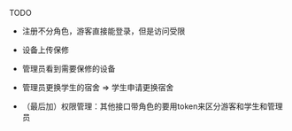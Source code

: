 TODO
- 注册不分角色，游客直接能登录，但是访问受限
- 设备上传保修
- 管理员看到需要保修的设备
- 管理员更换学生的宿舍 => 学生申请更换宿舍

- （最后加）权限管理：其他接口带角色的要用token来区分游客和学生和管理员